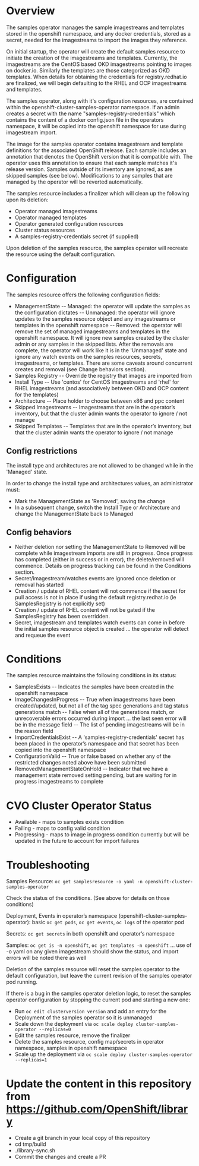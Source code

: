 # Overview

The samples operator manages the sample imagestreams and templates stored in the openshift namespace, and any docker credentials, stored as a secret, needed for the imagestreams to import the images they reference.

On initial startup, the operator will create the default samples resource to initiate the creation of the imagestreams and templates.  Currently, the imagestreams are the CentOS based OKD imagestreams pointing to images on docker.io.  Similarly the templates are those categorized as OKD templates.  When details for obtaining the credentials for registry.redhat.io are finalized, we will begin defaulting to the RHEL and OCP imagestreams and templates.

The samples operator, along with it's configuration resources, are contained within the openshift-cluster-samples-operator namespace. If an admin creates a secret with the name "samples-registry-credentials" which contains the content of a docker config.json file in the operators namespace, it will be copied into the openshift namespace for use during imagestream import.

The image for the samples operator contains imagestream and template definitions for the associated OpenShift release. Each sample includes an annotation that denotes the OpenShift version that it is compatible with. The operator uses this annotation to ensure that each sample matches it's release version. Samples outside of its inventory are ignored, as are skipped samples (see below). Modifications to any samples that are managed by the operator will be reverted automatically.



The samples resource includes a finalizer which will clean up the following upon its deletion:

- Operator managed imagestreams
- Operator managed templates
- Operator generated configuration resources
- Cluster status resources
- A samples-registry-credentials secret (if supplied)



Upon deletion of the samples resource, the samples operator will recreate the resource using the default configuration.

# Configuration

The samples resource offers the following configuration fields:

- ManagementState
-- Managed: the operator will update the samples as the configuration dictates
-- Unmanaged: the operator will ignore updates to the samples resource object and any imagestreams or templates in the openshift namespace
-- Removed: the operator will remove the set of managed imagestreams and templates in the openshift namespace. It will ignore new samples created by the cluster admin or any samples in the skipped lists.  After the removals are complete, the operator will work like it is in the 'Unmanaged' state and ignore any watch events on the samples resources, secrets, imagestreams, or templates.  There are some caveats around concurrent creates and removal (see Change behaviors section).
- Samples Registry
-- Override the registry that images are imported from
- Install Type
-- Use 'centos' for CentOS imagestreams and 'rhel' for RHEL imagestreams (and associatively between OKD and OCP content for the templates)
- Architecture
-- Place holder to choose between x86 and ppc content
- Skipped Imagestreams
-- Imagestreams that are in the operator’s inventory, but that the cluster admin wants the operator to ignore / not manage
- Skipped Templates 
-- Templates that are in the operator’s inventory, but that the cluster admin wants the operator to ignore / not manage

## Config restrictions

The install type and architectures are not allowed to be changed while in the 'Managed' state.

In order to change the install type and architectures values, an administrator must:
- Mark the ManagementState as 'Removed', saving the change
- In a subsequent change, switch the Install Type or Architecture and change the ManagementState back to Managed

## Config behaviors

- Neither deletion nor setting the ManagementState to Removed will be complete while imagestream imports are still in progress.  Once progress has completed (either in success or in error), the delete/removed will commence.  Details on progress tracking can be found in the Conditions section.
- Secret/imagestream/watches events are ignored once deletion or removal has started
- Creation / update of RHEL content will not commence if the secret for pull access is not in place if using the default registry.redhat.io (ie SamplesRegistry is not explicitly set)
- Creation / update of RHEL content will not be gated if the SamplesRegistry has been overridden.
- Secret, imagestream and templates watch events can come in before the initial samples resource object is created … the operator will detect and requeue the event

# Conditions

The samples resource maintains the following conditions in its status:

- SamplesExists
-- Indicates the samples have been created in the openshift namespace
- ImageChangesInProgress
-- True when imagestreams have been created/updated, but not all of the tag spec generations and tag status generations match
-- False when all of the generations match, or unrecoverable errors occurred during import … the last seen error will be in the message field
-- The list of pending imagestreams will be in the reason field
- ImportCredentialsExist
-- A 'samples-registry-credentials' secret has been placed in the operator’s namespace and that secret has been copied into the openshift namespace
- ConfigurationValid
-- True or false based on whether any of the restricted changes noted above have been submitted
- RemovedManagementStateOnHold
-- Indicator that we have a management state removed setting pending, but are waiting for in progress imagestreams to complete

# CVO Cluster Operator Status

- Available - maps to samples exists condition
- Failing - maps to config valid condition
- Progressing - maps to image in progress condition currently but will be updated in the future to account for import failures


# Troubleshooting

Samples Resource:  `oc get samplesresource -o yaml -n openshift-cluster-samples-operator`

Check the status of the conditions. (See above for details on those conditions)

Deployment, Events in operator’s namespace (openshift-cluster-samples-operator):  basic `oc get pods`, `oc get events`, `oc logs` of the operator pod 

Secrets: `oc get secrets` in both openshift and operator’s namespace

Samples: `oc get is -n openshift`, `oc get templates -n openshift`  … use of -o yaml on any given imagestream should show the status, and import errors will be noted there as well

Deletion of the samples resource will reset the samples operator to the default configuration, but leave the current revision of the samples operator pod running.

If there is a bug in the samples operator deletion logic, to reset the samples operator configuration by stopping the current pod and starting a new one:
- Run `oc edit clusterversion version` and add an entry for the Deployment of the samples operator so it is unmanaged
- Scale down the deployment via `oc scale deploy cluster-samples-operator --replicas=0`
- Edit the samples resource, remove the finalizer
- Delete the samples resource, config map/secrets in operator namespace, samples in openshift namespace
- Scale up the deployment via `oc scale deploy cluster-samples-operator --replicas=1`


# Update the content in this repository from https://github.com/OpenShift/library
- Create a git branch in your local copy of this repository
- cd tmp/build
- ./library-sync.sh
- Commit the changes and create a PR
